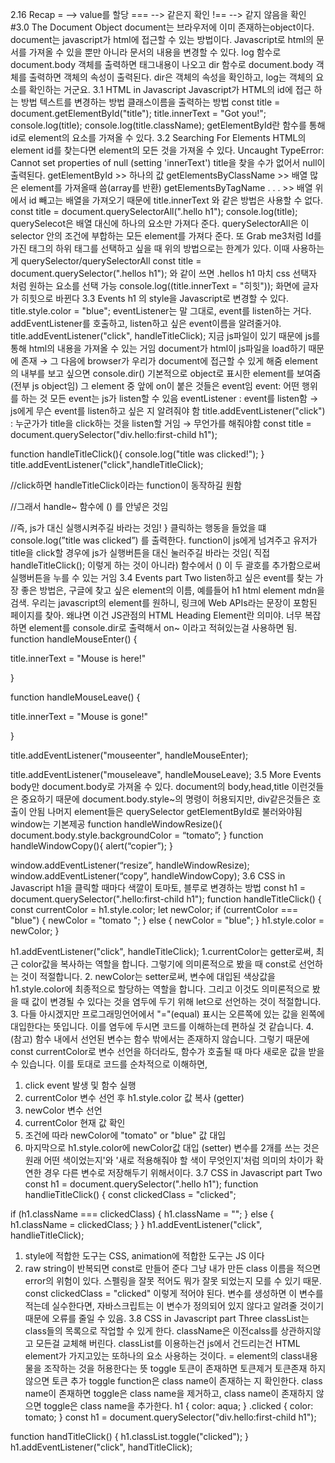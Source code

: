 2.16 Recap
= --> value를 할당
=== --> 같은지 확인
!== --> 같지 않음을 확인
#3.0 The Document Object
document는 브라우저에 이미 존재하는object이다.
document는 javascript가 html에 접근할 수 있는 방법이다.
Javascript로 html의 문서를 가져올 수 있을 뿐만 아니라 문서의 내용을 변경할 수 있다.
log 함수로 document.body 객체를 출력하면 태그내용이 나오고 dir 함수로 document.body 객체를 출력하면 객체의 속성이 출력된다.
dir은 객체의 속성을 확인하고, log는 객체의 요소를 확인하는 거군요.
3.1 HTML in Javascript
Javascript가 HTML의 id에 접근 하는 방법
텍스트를 변경하는 방법
클래스이름을 출력하는 방법
const title = document.getElementById("title");
title.innerText = "Got you!";
console.log(title);
console.log(title.className);
getElementById란 함수를 통해 id로 element의 요소를 가져올 수 있다.
3.2 Searching For Elements
HTML의 element id를 찾는다면 element의 모든 것을 가져올 수 있다.
Uncaught TypeError: Cannot set properties of null (setting 'innerText')
title을 찾을 수가 없어서 null이 출력된다.
getElementById >> 하나의 값
getElementsByClassName >> 배열 
많은 element를 가져올때 씀(array를 반환)
getElementsByTagName . . . >> 배열
위에서 id 빼고는 배열을 가져오기 때문에 title.innerText 와 같은 방법은 사용할 수 없다.
const title = document.querySelectorAll(".hello h1");
console.log(title);
querySelecot은 배열 대신에 하나의 요소만 가져다 준다.
querySelectorAll은 이 selector 안의 조건에 부합하는 모든 element를 가져다 준다.
또 Grab me3처럼 Id를 가진 태그의 하위 태그를 선택하고 싶을 때 위의 방법으로는 한계가 있다.
이때 사용하는 게 querySelector/querySelectorAll
const title = document.querySelector(".hellos h1"); 와 같이 쓰면
.hellos h1 마치 css 선택자 처럼 원하는 요소를 선택 가능
console.log((title.innerText = "히힛")); 화면에 글자가 히힛으로 바뀐다
3.3 Events
h1 의 style을 Javascript로 변경할 수 있다.
title.style.color = "blue";
eventListener는 말 그대로, event를 listen하는 거다.
addEventListener를 호출하고, listen하고 싶은 event이름을 알려줄거야.
title.addEventListener("click", handleTitleClick);
지금 js파일이 있기 때문에 js를 통해 html의 내용을 가져올 수 있는 거임
document가 html이 js파일을 load하기 때문에 존재 → 그 다음에 browser가 우리가 document에 접근할 수 있게 해줌
element의 내부를 보고 싶으면 console.dir()
기본적으로 object로 표시한 element를 보여줌(전부 js object임)
그 element 중 앞에 on이 붙은 것들은 event임
event: 어떤 행위를 하는 것
모든 event는 js가 listen할 수 있음
eventListener : event를 listen함 → js에게 무슨 event를 listen하고 싶은 지 알려줘야 함
title.addEventListener("click") : 누군가가 title을 click하는 것을 listen할 거임 → 무언가를 해줘야함
const title = document.querySelector("div.hello:first-child h1");

function handleTitleClick(){
console.log("title was clicked!");
}
title.addEventListener("click",handleTitleClick);

//click하면 handleTitleClick이라는 function이 동작하길 원함

//그래서 handle~ 함수에 () 를 안넣은 것임

//즉, js가 대신 실행시켜주길 바라는 것임!
}
클릭하는 행동을 들었을 떄 console.log(”title was clicked”) 를 출력한다.
function이 js에게 넘겨주고 유저가 title을 click할 경우에 js가 실행버튼을 대신 눌러주길 바라는 것임( 직접 handleTitleClick(); 이렇게 하는 것이 아니라)
함수에서 () 이 두 괄호를 추가함으로써 실행버튼을 누를 수 있는 거임
3.4 Events part Two
listen하고 싶은 event를 찾는 가장 좋은 방법은, 구글에 찾고 싶은 element의 이름, 예를들어 h1 html element mdn을 검색.
우리는 javascript의 element를 원하니, 링크에 Web APIs라는 문장이 포함된 페이지를 찾아. 왜냐면 이건 JS관점의 HTML Heading Element란 의미야.
너무 복잡하면 element를 console.dir로 출력해서 on~ 이라고 적혀있는걸 사용하면 됨.
function handleMouseEnter() {

title.innerText = "Mouse is here!"

}

function handleMouseLeave() {

title.innerText = "Mouse is gone!"

}

title.addEventListener("mouseenter", handleMouseEnter);

title.addEventListener("mouseleave", handleMouseLeave);
3.5 More Events
body만 document.body로 가져올 수 있다.
document의 body,head,title 이런것들은 중요하기 때문에
document.body.style~의 명령이 허용되지만, div같은것들은 호출이 안됨
나머지 element들은 querySelector getElementById로 불러와야됨
window는 기본제공
function handleWindowResize(){
document.body.style.backgroundColor = “tomato”;
}
function handleWindowCopy(){
alert(“copier”);
}

window.addEventListener(“resize”, handleWindowResize);
window.addEventListener(“copy”, handleWindowCopy);
3.6 CSS in Javascript
h1을 클릭할 때마다 색깔이 토마토, 블루로 변경하는 방법
const h1 = document.querySelector(".hello:first-child h1");
function handleTitleClick() {
  const currentColor = h1.style.color;
  let newColor;
  if (currentColor === "blue") {
    newColor = "tomato ";
  } else {
    newColor = "blue";
  }
  h1.style.color = newColor;
}

h1.addEventListener("click", handleTitleClick);
1.currentColor는 getter로써, 최근 color값을 복사하는 역할을 합니다. 그렇기에 의미론적으로 봤을 때 const로 선언하는 것이 적절합니다.
2. newColor는 setter로써, 변수에 대입된 색상값을 h1.style.color에 최종적으로 할당하는 역할을 합니다. 그리고 이것도 의미론적으로 봤을 때 값이 변경될 수 있다는 것을 염두에 두기 위해 let으로 선언하는 것이 적절합니다.
3. 다들 아시겠지만 프로그래밍언어에서 "="(equal) 표시는 오른쪽에 있는 값을 왼쪽에 대입한다는 뜻입니다. 이를 염두에 두시면 코드를 이해하는데 편하실 것 같습니다.
4. (참고) 함수 내에서 선언된 변수는 함수 밖에서는 존재하지 않습니다. 그렇기 때문에 const currentColor로 변수 선언을 하더라도, 함수가 호출될 때 마다 새로운 값을 받을 수 있습니다.
이를 토대로 코드를 순차적으로 이해하면,
1) click event 발생 및 함수 실행
2) currentColor 변수 선언 후 h1.style.color 값 복사 (getter)
3) newColor 변수 선언
4) currentColor 현재 값 확인
5) 조건에 따라 newColor에 "tomato" or "blue" 값 대입
6) 마지막으로 h1.style.color에 newColor값 대입 (setter)
변수를 2개를 쓰는 것은 원래 어떤 색이었는지'와 '새로 적용해줘야 할 색이 무엇인지'처럼 의미의 차이가 확연한 경우 다른 변수로 저장해두기 위해서이다.
3.7 CSS in Javascript part Two
const h1 = document.querySelector(".hello h1");
function handlieTitleClick() {
  const clickedClass = "clicked";

  if (h1.className === clickedClass) {
    h1.className = "";
  } else {
    h1.className = clickedClass;
  }
}
h1.addEventListener("click", handlieTitleClick);
1. style에 적합한 도구는 CSS, animation에 적합한 도구는 JS 이다
2. raw string이 반복되면 const로 만들어 준다
그냥 내가 만든 class 이름을 적으면 error의 위험이 있다.
스펠링을 잘못 적어도 뭐가 잘못 되었는지 모를 수 있기 때문.
const clickedClass = "clicked" 이렇게 적어야 된다.
변수를 생성하면 이 변수를 적는데 실수한다면, 자바스크립트는 이 변수가 정의되어 있지 않다고 알려줄 것이기 때문에 오류를 줄일 수 있음.
3.8 CSS in Javascript part Three
classList는 class들의 목록으로 작업할 수 있게 한다.
className은 이전calss를 상관하지않고 모든걸 교체해 버린다.
classList를 이용하는건
js에서 건드리는건 HTML element가 가지고있는 또하나의 요소 사용하는 것이다.
= element의 class내용물을 조작하는 것을 허용한다는 뜻
toggle
 토큰이 존재하면 토큰제거
토큰존재 하지않으면 토큰 추가
toggle function은 class name이 존재하는 지 확인한다.
class name이 존재하면 toggle은 class name을 제거하고, class name이 존재하지 않으면 toggle은 class name을 추가한다.
h1 {
  color: aqua;
}
.clicked {
  color: tomato;
}
const h1 = document.querySelector("div.hello:first-child h1");

function handTitleClick() {
  h1.classList.toggle("clicked");
}
h1.addEventListener("click", handTitleClick);
